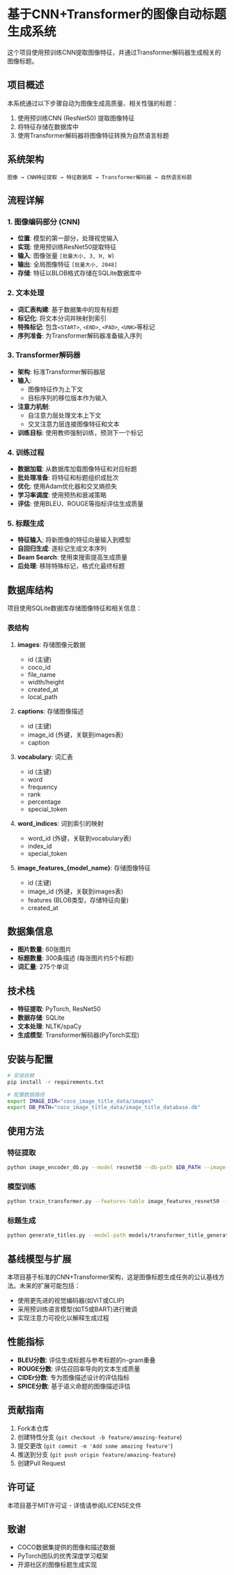 # 基于CNN+Transformer的图像自动标题生成系统

这个项目使用预训练CNN提取图像特征，并通过Transformer解码器生成相关的图像标题。

## 项目概述

本系统通过以下步骤自动为图像生成高质量、相关性强的标题：
1. 使用预训练CNN (ResNet50) 提取图像特征
2. 将特征存储在数据库中
3. 使用Transformer解码器将图像特征转换为自然语言标题

## 系统架构

```
图像 → CNN特征提取 → 特征数据库 → Transformer解码器 → 自然语言标题
```

## 流程详解

### 1. 图像编码部分 (CNN)

- **位置**: 模型的第一部分，处理视觉输入
- **实现**: 使用预训练ResNet50提取特征
- **输入**: 图像张量 `[批量大小, 3, H, W]`
- **输出**: 全局图像特征 `[批量大小, 2048]`
- **存储**: 特征以BLOB格式存储在SQLite数据库中

### 2. 文本处理

- **词汇表构建**: 基于数据集中的现有标题
- **标记化**: 将文本分词并映射到索引
- **特殊标记**: 包含`<START>`, `<END>`, `<PAD>`, `<UNK>`等标记
- **序列准备**: 为Transformer解码器准备输入序列

### 3. Transformer解码器

- **架构**: 标准Transformer解码器层
- **输入**: 
  - 图像特征作为上下文
  - 目标序列的移位版本作为输入
- **注意力机制**: 
  - 自注意力层处理文本上下文
  - 交叉注意力层连接图像特征和文本
- **训练目标**: 使用教师强制训练，预测下一个标记

### 4. 训练过程

- **数据加载**: 从数据库加载图像特征和对应标题
- **批处理准备**: 将特征和标题组织成批次
- **优化**: 使用Adam优化器和交叉熵损失
- **学习率调度**: 使用预热和衰减策略
- **评估**: 使用BLEU、ROUGE等指标评估生成质量

### 5. 标题生成

- **特征输入**: 将新图像的特征向量输入到模型
- **自回归生成**: 逐标记生成文本序列
- **Beam Search**: 使用束搜索提高生成质量
- **后处理**: 移除特殊标记，格式化最终标题

## 数据库结构

项目使用SQLite数据库存储图像特征和相关信息：

### 表结构

1. **images**: 存储图像元数据
   - id (主键)
   - coco_id
   - file_name
   - width/height
   - created_at
   - local_path

2. **captions**: 存储图像描述
   - id (主键)
   - image_id (外键，关联到images表)
   - caption

3. **vocabulary**: 词汇表
   - id (主键)
   - word
   - frequency
   - rank
   - percentage
   - special_token

4. **word_indices**: 词到索引的映射
   - word_id (外键，关联到vocabulary表)
   - index_id
   - special_token

5. **image_features_{model_name}**: 存储图像特征
   - id (主键)
   - image_id (外键，关联到images表)
   - features (BLOB类型，存储特征向量)
   - created_at

## 数据集信息

- **图片数量**: 60张图片
- **标题数量**: 300条描述 (每张图片约5个标题)
- **词汇量**: 275个单词

## 技术栈

- **特征提取**: PyTorch, ResNet50
- **数据存储**: SQLite
- **文本处理**: NLTK/spaCy
- **生成模型**: Transformer解码器(PyTorch实现)

## 安装与配置

```bash
# 安装依赖
pip install -r requirements.txt

# 配置数据路径
export IMAGE_DIR="coco_image_title_data/images"
export DB_PATH="coco_image_title_data/image_title_database.db"
```

## 使用方法

### 特征提取

```bash
python image_encoder_db.py --model resnet50 --db-path $DB_PATH --image-dir $IMAGE_DIR
```

### 模型训练

```bash
python train_transformer.py --features-table image_features_resnet50 --db-path $DB_PATH --batch-size 16 --epochs 50
```

### 标题生成

```bash
python generate_titles.py --model-path models/transformer_title_generator.pt --image-path sample.jpg
```

## 基线模型与扩展

本项目基于标准的CNN+Transformer架构，这是图像标题生成任务的公认基线方法。未来的扩展可能包括：

- 使用更先进的视觉编码器(如ViT或CLIP)
- 采用预训练语言模型(如T5或BART)进行微调
- 实现注意力可视化以解释生成过程

## 性能指标

- **BLEU分数**: 评估生成标题与参考标题的n-gram重叠
- **ROUGE分数**: 评估召回率导向的文本生成质量
- **CIDEr分数**: 专为图像描述设计的评估指标
- **SPICE分数**: 基于语义命题的图像描述评估

## 贡献指南

1. Fork本仓库
2. 创建特性分支 (`git checkout -b feature/amazing-feature`)
3. 提交更改 (`git commit -m 'Add some amazing feature'`)
4. 推送到分支 (`git push origin feature/amazing-feature`)
5. 创建Pull Request

## 许可证

本项目基于MIT许可证 - 详情请参阅LICENSE文件

## 致谢

- COCO数据集提供的图像和描述数据
- PyTorch团队的优秀深度学习框架
- 开源社区的图像标题生成实现